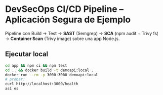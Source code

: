 # DevSecOps CI/CD Pipeline – Aplicación Segura de Ejemplo

Pipeline con Build → Test → **SAST** (Semgrep) → **SCA** (npm audit + Trivy fs) → **Container Scan** (Trivy image) sobre una app Node.js.

## Ejecutar local
```bash
cd app && npm ci && npm test
cd .. && docker build -t demoapi:local .
docker run --rm -p 3000:3000 demoapi:local
# probar:
curl http://localhost:3000/health
así es
